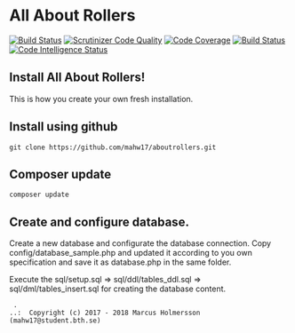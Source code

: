 All About Rollers
==================================
[![Build Status](https://travis-ci.com/mahw17/aboutrollers.svg?branch=master)](https://travis-ci.com/mahw17/aboutrollers)
[![Scrutinizer Code Quality](https://scrutinizer-ci.com/g/mahw17/aboutrollers/badges/quality-score.png?b=master)](https://scrutinizer-ci.com/g/mahw17/aboutrollers/?branch=master)
[![Code Coverage](https://scrutinizer-ci.com/g/mahw17/aboutrollers/badges/coverage.png?b=master)](https://scrutinizer-ci.com/g/mahw17/aboutrollers/?branch=master)
[![Build Status](https://scrutinizer-ci.com/g/mahw17/aboutrollers/badges/build.png?b=master)](https://scrutinizer-ci.com/g/mahw17/aboutrollers/build-status/master)
[![Code Intelligence Status](https://scrutinizer-ci.com/g/mahw17/aboutrollers/badges/code-intelligence.svg?b=master)](https://scrutinizer-ci.com/code-intelligence)

Install All About Rollers!
------------------------------------

This is how you create your own fresh installation.

## Install using github

```
git clone https://github.com/mahw17/aboutrollers.git
```

## Composer update

```
composer update
```

## Create and configure database.

Create a new database and configurate the database connection. Copy config/database_sample.php and updated it according
to you own specification and save it as database.php in the same folder.

Execute the sql/setup.sql => sql/ddl/tables_ddl.sql => sql/dml/tables_insert.sql for creating the database content.


```
 .  
..:  Copyright (c) 2017 - 2018 Marcus Holmersson (mahw17@student.bth.se)
```
